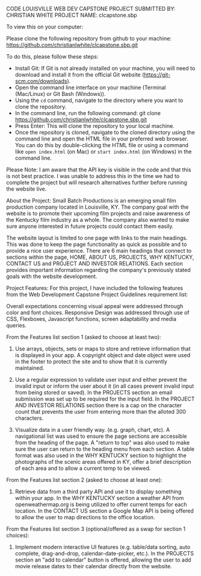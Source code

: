 CODE LOUISVILLE WEB DEV CAPSTONE PROJECT
SUBMITTED BY: CHRISTIAN WHITE
PROJECT NAME: clcapstone.sbp

To view this on your computer:

Please clone the following repository from github to your machine:  https://github.com/christianlwhite/clcapstone.sbp.git

 To do this, please follow these steps:
   - Install Git: If Git is not already installed on your machine, you will need to download and install it from the official Git website (https://git-scm.com/downloads).
   - Open the command line interface on your machine (Terminal (Mac/Linux) or Git Bash (Windows)).
   - Using the `cd` command, navigate to the directory where you want to clone the repository.
   - In the command line, run the following command:
     git clone https://github.com/christianlwhite/clcapstone.sbp.git
   - Press Enter: This will clone the repository to your local machine.
   - Once the repository is cloned, navigate to the cloned directory using the command line and open the HTML file in your preferred web browser. You can do this by double-clicking the HTML file or using a command like `open index.html` (on Mac) or `start index.html` (on Windows) in the command line.

Please Note:
I am aware that the API key is visible in the code and that this is not best practice. I was unable to address this in the time we had to complete the project but will research alternatives further before running the website live.  

About the Project:
Small Batch Productions is an emerging small film production company located in Louisville, KY.  The company goal with the website is to promote their upcoming film projects and raise awareness of the Kentucky film industry as a whole.  The company also wanted to make sure anyone interested in future projects could contact them easily.

The website layout is limited to one page with links to the main headings.  This was done to keep the page functionality as quick as possible and to provide a nice user experience.  There are 6 main headings that connect to sections within the page, HOME, ABOUT US, PROJECTS, WHY KENTUCKY, CONTACT US and PROJECT AND INVESTOR RELATIONS.  Each section provides important information regarding the company's previously stated goals with the website development.

Project Features:
For this project, I have included the following features from the Web Development Capstone Project Guidelines requirement list:

Overall expectations concerning visual appeal were addressed through color and font choices.  Responsive Design was addressed through use of CSS, Flexboxes, Javascript functions, screen adaptability and media queries.

From the Features list section 1 (asked to choose at least two):

1.  Use arrays, objects, sets or maps to store and retrieve information that is displayed in your app.  A copyright object and date object were used in the footer to protect the site and to show that it is currently maintained.

2.  Use a regular expression to validate user input and either prevent the invalid input or inform the user about it (in all cases prevent invalid input from being stored or saved).  In the PROJECTS section an email submission was set up to be required for the input field.  In the PROJECT AND INVESTOR RELATIONS section there is a cap on the character count that prevents the user from entering more than the alloted 300 characters.

3.  Visualize data in a user friendly way. (e.g. graph, chart, etc).  A navigational list was used to ensure the page sections are accessible from the heading of the page.  A "return to top" was also used to make sure the user can return to the heading menu from each section.  A table format was also used in the WHY KENTUCKY section to highlight the photographs of the scenic areas offered in KY, offer a brief description of each area and to allow a current temp to be viewed.

From the Features list section 2 (asked to choose at least one):

1.  Retrieve data from a third party API and use it to display something within your app.  In the WHY KENTUCKY section a weather API from openweathermap.org is being utilized to offer current temps for each location.  In the CONTACT US section a Google Map API is being offered to allow the user to map directions to the office location.

From the Features list section 3 (optional/offered as a swap for section 1 choices):

1.  Implement modern interactive UI features (e.g. table/data sorting, auto complete, drag-and-drop, calendar-date-picker, etc.).  In the PROJECTS section an "add to calendar" button is offered, allowing the user to add movie release dates to their calendar directly from the website.




